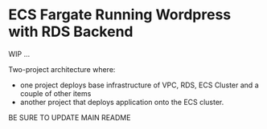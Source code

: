 # ECS Fargate Running Wordpress with RDS Backend
WIP ...

Two-project architecture where:
- one project deploys base infrastructure of VPC, RDS, ECS Cluster and a couple of other items
- another project that deploys application onto the ECS cluster.


BE SURE TO UPDATE MAIN README